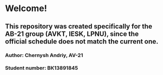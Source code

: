 # Welcome!

## This repository was created specifically for the AB-21 group (AVKT, IESK, LPNU), since the official schedule does not match the current one.

### Author: Chernysh Andriy, AV-21
### Student number: ВК13891845
